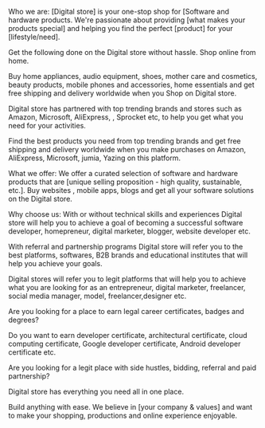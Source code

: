 Who we are: [Digital store] is your one-stop shop for [Software and hardware products. We're passionate about providing [what makes your products special] and helping you find the perfect [product] for your [lifestyle/need].

Get the following done on the Digital store without hassle.
Shop online from home.

Buy home appliances, audio equipment, shoes, mother care and cosmetics, beauty products, mobile phones and accessories, home essentials and get free shipping and delivery worldwide when you Shop on Digital store.

Digital store has partnered with top trending brands and stores such as Amazon, Microsoft, AliExpress, , Sprocket etc, to help you get what you need for your activities.

Find the best products you need from top trending brands and get free shipping and delivery worldwide when you make purchases on Amazon, AliExpress, Microsoft, jumia, Yazing on this platform.

What we offer: We offer a curated selection of software and hardware products that are [unique selling proposition - high quality, sustainable, etc.].
Buy websites , mobile apps, blogs and get all your software solutions on the Digital store. 

Why choose us: With or without technical skills and experiences Digital store will help you to achieve a goal of becoming a successful software developer, homepreneur, digital marketer, blogger, website developer etc.

With  referral and partnership programs Digital store will refer you to the best platforms, softwares, B2B brands and educational institutes that will help you achieve your goals.

Digital stores will refer you to legit platforms that will help you to achieve what you are looking for as an entrepreneur, digital marketer, freelancer, social media manager, model, freelancer,designer etc.

Are you looking for a place to earn legal career certificates, badges and degrees? 

Do you want to earn developer certificate, architectural certificate, cloud computing certificate, Google developer certificate, Android developer certificate etc.

Are you looking for a legit place with side hustles, bidding, referral and paid partnership?

Digital store has everything you need all in one place.

Build anything with ease. We believe in [your company & values] and want to make your shopping, productions and online experience enjoyable.
